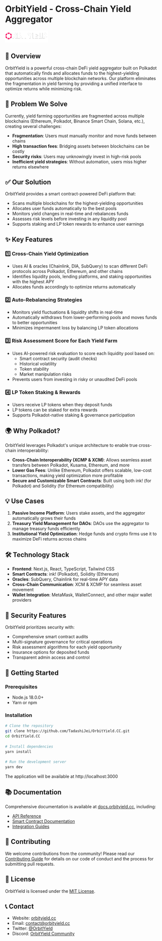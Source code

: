 # OrbitYield - Cross-Chain Yield Aggregator

![OrbitYield Logo](public/placeholder.svg)

## 🚀 Overview

OrbitYield is a powerful cross-chain DeFi yield aggregator built on Polkadot that automatically finds and allocates funds to the highest-yielding opportunities across multiple blockchain networks. Our platform eliminates the fragmentation in yield farming by providing a unified interface to optimize returns while minimizing risk.

## 🔴 Problem We Solve

Currently, yield farming opportunities are fragmented across multiple blockchains (Ethereum, Polkadot, Binance Smart Chain, Solana, etc.), creating several challenges:

- **Fragmentation**: Users must manually monitor and move funds between chains
- **High transaction fees**: Bridging assets between blockchains can be costly
- **Security risks**: Users may unknowingly invest in high-risk pools
- **Inefficient yield strategies**: Without automation, users miss higher returns elsewhere

## ✅ Our Solution

OrbitYield provides a smart contract-powered DeFi platform that:

- Scans multiple blockchains for the highest-yielding opportunities
- Allocates user funds automatically to the best pools
- Monitors yield changes in real-time and rebalances funds
- Assesses risk levels before investing in any liquidity pool
- Supports staking and LP token rewards to enhance user earnings

## ✨ Key Features

### 1️⃣ Cross-Chain Yield Optimization

- Uses AI & oracles (Chainlink, DIA, SubQuery) to scan different DeFi protocols across Polkadot, Ethereum, and other chains
- Identifies liquidity pools, lending platforms, and staking opportunities with the highest APY
- Allocates funds accordingly to optimize returns automatically

### 2️⃣ Auto-Rebalancing Strategies

- Monitors yield fluctuations & liquidity shifts in real-time
- Automatically withdraws from lower-performing pools and moves funds to better opportunities
- Minimizes impermanent loss by balancing LP token allocations

### 3️⃣ Risk Assessment Score for Each Yield Farm

- Uses AI-powered risk evaluation to score each liquidity pool based on:
  - Smart contract security (audit checks)
  - Historical volatility
  - Token stability
  - Market manipulation risks
- Prevents users from investing in risky or unaudited DeFi pools

### 4️⃣ LP Token Staking & Rewards

- Users receive LP tokens when they deposit funds
- LP tokens can be staked for extra rewards
- Supports Polkadot-native staking & governance participation

## 🌍 Why Polkadot?

OrbitYield leverages Polkadot's unique architecture to enable true cross-chain interoperability:

- **Cross-Chain Interoperability (XCMP & XCM)**: Allows seamless asset transfers between Polkadot, Kusama, Ethereum, and more
- **Lower Gas Fees**: Unlike Ethereum, Polkadot offers scalable, low-cost transactions, making yield optimization more profitable
- **Secure and Customizable Smart Contracts**: Built using both ink! (for Polkadot) and Solidity (for Ethereum compatibility)

## 💡 Use Cases

1. **Passive Income Platform**: Users stake assets, and the aggregator automatically grows their funds
2. **Treasury Yield Management for DAOs**: DAOs use the aggregator to manage treasury funds efficiently
3. **Institutional Yield Optimization**: Hedge funds and crypto firms use it to maximize DeFi returns across chains

## 🛠️ Technology Stack

- **Frontend**: Next.js, React, TypeScript, Tailwind CSS
- **Smart Contracts**: ink! (Polkadot), Solidity (Ethereum)
- **Oracles**: SubQuery, Chainlink for real-time APY data
- **Cross-Chain Communication**: XCM & XCMP for seamless asset movement
- **Wallet Integration**: MetaMask, WalletConnect, and other major wallet providers

## 🔐 Security Features

OrbitYield prioritizes security with:

- Comprehensive smart contract audits
- Multi-signature governance for critical operations
- Risk assessment algorithms for each yield opportunity
- Insurance options for deposited funds
- Transparent admin access and control

## 🚀 Getting Started

### Prerequisites

- Node.js 18.0.0+
- Yarn or npm

### Installation

```bash
# Clone the repository
git clone https://github.com/TadashiJei/OrbitYield.CC.git
cd OrbitYield.CC

# Install dependencies
yarn install

# Run the development server
yarn dev
```

The application will be available at http://localhost:3000

## 📚 Documentation

Comprehensive documentation is available at [docs.orbityield.cc](https://docs.orbityield.cc), including:

- [API Reference](/app/api)
- [Smart Contract Documentation](/app/developers)
- [Integration Guides](/app/documentation)

## 🤝 Contributing

We welcome contributions from the community! Please read our [Contributing Guide](CONTRIBUTING.md) for details on our code of conduct and the process for submitting pull requests.

## 📄 License

OrbitYield is licensed under the [MIT License](LICENSE).

## 📞 Contact

- Website: [orbityield.cc](https://orbityield.cc)
- Email: contact@orbityield.cc
- Twitter: [@OrbitYield](https://twitter.com/OrbitYield)
- Discord: [OrbitYield Community](https://discord.gg/orbityield)
